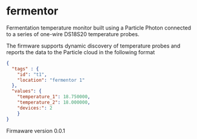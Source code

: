 fermentor
===

Fermentation temperature monitor built using a Particle Photon connected to a
series of one-wire DS18S20 temperature probes.

The firmware supports dynamic discovery of temperature probes and reports the
data to the Particle cloud in the following format

```json
{
  "tags" : {
    "id": "t1",
    "location": "fermentor 1"
  },
  "values": {
    "temperature_1": 18.750000,
    "temperature_2": 18.000000,
    "devices:": 2
    }
}
```

Firmaware version 0.0.1
